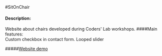 #SitOnChair
#### Description:  
Website about chairs developed during Coders' Lab workshops. 
####Main features:   
Custom checkbox in contact form.
Looped slider

#####[Website demo](http://bartoszbazanski.github.io/SitOnChair/)
